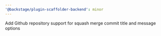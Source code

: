 ```yaml
---
'@backstage/plugin-scaffolder-backend': minor
---
```


Add Github repository support for squash merge commit title and message options
